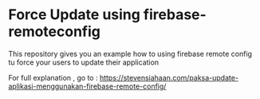 # Force Update using firebase-remoteconfig
This repository gives you an example how to using firebase remote config tu force your users to update their application

For full explanation , go to :
https://stevensiahaan.com/paksa-update-aplikasi-menggunakan-firebase-remote-config/
